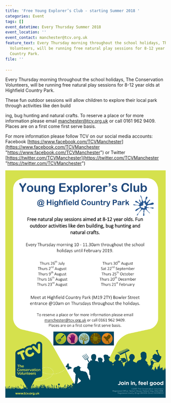 ```yaml
---
title: 'Free Young Explorer’s Club - starting Summer 2018 '
categories: Event
tags: []
event_datetime: Every Thursday Summer 2018
event_location: ''
event_contact: manchester@tcv.org.uk
feature_text: Every Thursday morning throughout the school holidays, The Conservation
  Volunteers, will be running free natural play sessions for 8-12 year olds at Highfield
  Country Park.
file: ''

---
```

Every Thursday morning throughout the school holidays, The Conservation Volunteers, will be running free natural play sessions for 8-12 year olds at Highfield Country Park.

These fun outdoor sessions will allow children to explore their local park through activities like den build

ing, bug hunting and natural crafts. To reserve a place or for more information please email manchester@tcv.org.uk or call 0161 962 9409. Places are on a first come first serve basis.

For more information please follow TCV on our social media accounts: Facebook [https://www.facebook.com/TCVManchester](https://www.facebook.com/TCVManchester "https://www.facebook.com/TCVManchester") or Twitter [https://twitter.com/TCVManchester](https://twitter.com/TCVManchester "https://twitter.com/TCVManchester")

![](/uploads/yec2018.jpg)